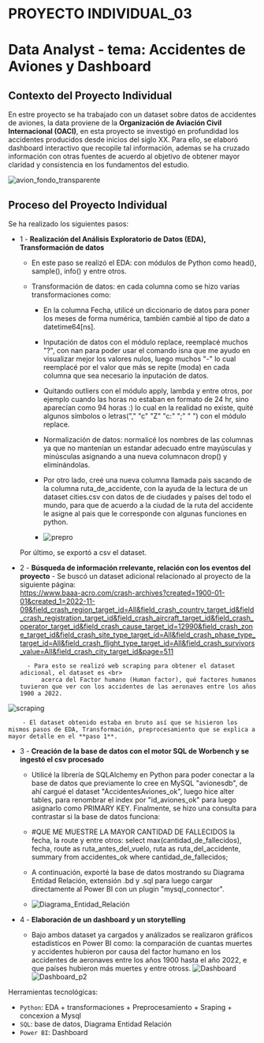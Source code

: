 # **PROYECTO INDIVIDUAL_03**

# **Data Analyst -**  tema: Accidentes de Aviones y Dashboard
## **Contexto del Proyecto Individual**

En estre proyecto se ha trabajado con un dataset sobre datos de accidentes de aviones, la data proviene de 
la **Organización de Aviación Civil Internacional (OACI)**, en esta proyecto se investigó en profundidad los accidentes producidos desde inicios del siglo XX. Para ello, se elaboró dashboard interactivo que recopile tal información, ademas se ha cruzado información con otras fuentes de acuerdo al objetivo de obtener mayor claridad y consistencia en los fundamentos del estudio.

![avion_fondo_transparente](https://user-images.githubusercontent.com/103965538/201096411-b6387bc3-5006-448b-8733-bce89ddbc073.png)

## **Proceso del Proyecto Individual**
Se ha realizado los siguientes pasos: 

+ 1 - **Realización del Análisis Exploratorio de Datos (EDA), Transformación de datos**

    - En este paso se realizó el EDA: con módulos de Python como head(), sample(), info() y entre otros.
    - Transformación de datos: en cada columna como se hizo varias transformaciones como:

        - En la columna Fecha, utilicé un diccionario de datos para poner los meses de forma numérica, también cambié al tipo de dato a datetime64[ns].

        - Inputación de datos con el módulo replace,  reemplacé muchos "?", con nan para poder usar el comando isna que me ayudo en visualizar mejor los valores nulos, luego muchos "-" lo cual reemplacé por el valor que más se repite (moda) en cada columna que sea necesario la inputación de datos.

        - Quitando outliers con el módulo apply, lambda y entre otros, por ejemplo cuando las horas no estaban en formato de 24 hr, sino aparecían como 94 horas :) lo cual en la realidad no existe, quité algunos símbolos o letras("," "c" "Z" "c:" ";" " ") con el módulo replace.

        - Normalización de datos: normalicé los nombres de las columnas ya que no mantenían un estandar adecuado entre mayúsculas y minúsculas asignando a una nueva columnacon drop() y eliminándolas. 

        - Por otro lado, creé una nueva columna llamada pais sacando de la columna ruta_de_accidente, con la ayuda de la lectura de un dataset cities.csv con datos de de ciudades y países del todo el mundo, para que de acuerdo a la ciudad de la ruta del accidente le asigne al pais que le corresponde con algunas funciones en python. 
        - ![prepro](https://user-images.githubusercontent.com/103965538/201096469-1200b5f8-f09b-488a-8fb6-2d6099de0bf0.PNG)

    Por último, se exportó a csv el dataset.

+ 2 - **Búsqueda de información rrelevante, relación con los eventos del proyecto**
        - Se buscó un dataset adicional relacionado al proyecto de la siguiente página:<br> https://www.baaa-acro.com/crash-archives?created=1900-01-01&created_1=2022-11-09&field_crash_region_target_id=All&field_crash_country_target_id&field_crash_registration_target_id&field_crash_aircraft_target_id&field_crash_operator_target_id&field_crash_cause_target_id=12990&field_crash_zone_target_id&field_crash_site_type_target_id=All&field_crash_phase_type_target_id=All&field_crash_flight_type_target_id=All&field_crash_survivors_value=All&field_crash_city_target_id&page=511

        - Para esto se realizó web scraping para obtener el dataset adicional, el dataset es <br>
            acerca del Factor humano (Human factor), qué factores humanos tuvieron que ver con los accidentes de las aeronaves entre los años 1900 a 2022.
            
![scraping](https://user-images.githubusercontent.com/103965538/201096838-98820d9a-ecc7-4226-9e2f-117ecab86b28.png)
             
        - El dataset obtenido estaba en bruto así que se hisieron los mismos pasos de EDA, Transformación, preprocesamiento que se explica a mayor detalle en el **paso 1**. 

+ 3 - **Creación de la base de datos con el motor SQL de Worbench y se ingestó el csv procesado**

    - Utilicé la librería de SQLAlchemy en Python para poder conectar a la base de datos que previamente lo cree en MySQL "avionesdb", de ahí cargué el dataset "AccidentesAviones_ok", luego hice alter tables, para renombrar el index por "id_aviones_ok" para luego asignarlo como PRIMARY KEY. Finalmente, se hizo una consulta para contrastar si la base de datos funciona:

    - #QUE ME MUESTRE LA MAYOR CANTIDAD DE FALLECIDOS la fecha, la route y entre otros:
    select  max(cantidad_de_fallecidos), fecha, route as ruta_antes_del_vuelo, ruta as ruta_del_accidente, summary 
    from accidentes_ok where cantidad_de_fallecidos;

    - A continuación, exporté la base de datos mostrando su Diagrama Entidad Relación, extensión .bd y .sql para luego cargar directamente al Power BI con un plugin "mysql_connector".
    - ![Diagrama_Entidad_Relación](https://user-images.githubusercontent.com/103965538/201099327-de74866c-5c05-44cf-bb92-339fc6c6dd2a.png)
   
+ 4 - **Elaboración de un dashboard y un storytelling**

    - Bajo ambos dataset ya cargados y análizados se realizaron gráficos estadísticos en Power BI como: la comparación de cuantas muertes y accidentes hubieron por causa del factor humano en los accidentes de aeronaves entre los años 1900 hasta el año 2022, e que países hubieron más muertes y entre otross.
![Dashboard](https://user-images.githubusercontent.com/103965538/201099519-1bc18e7f-a398-45fc-a5d3-eafa39a3ef90.PNG)
![Dashboard_p2](https://user-images.githubusercontent.com/103965538/201099546-c6736d8d-e12d-4f57-8abb-a118a4dd478a.PNG)

Herramientas tecnológicas:

+ `Python`: EDA + transformaciones + Preprocesamiento + Sraping + concexion a Mysql
+ `SQL`: base de datos, Diagrama Entidad Relación
+ `Power BI`: Dashboard




